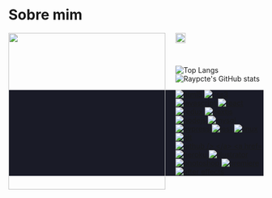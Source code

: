 #  Sobre mim
<img src="https://user-images.githubusercontent.com/91226847/230133646-7e839d2a-888a-4986-a6ca-f8e1c98f29d7.gif" height="310" width="310" align="left" style="margin-right: 20px;">




<img src=:test_tube: width="20px"><br> 

  <br>                         

![Top Langs](https://github-readme-stats.vercel.app/api/top-langs/?username=Raypcte&theme=midnight-purple&layout=compact)
![Raypcte's GitHub stats](https://github-readme-stats.vercel.app/api?username=Raypcte&show_icons=true&theme=midnight-purple)


  <section style="background-color:#1A1B27">
  <div class="technologies-container">
    <p align="left">
      <a href="https://www.w3.org/html/" target="_blank">
        <img
           src="https://img.shields.io/badge/HTML5-E34F26?style=for-the-badge&logo=html5&logoColor=white"
           alt="html5"
         />
      </a>
      <a href="https://www.w3schools.com/css/" target="_blank">
        <img
           src="https://img.shields.io/badge/CSS3-1572B6?style=for-the-badge&logo=css3&logoColor=white"
           alt="css3"
         />
      </a>
      <a href="https://developer.mozilla.org/en-US/docs/Web/JavaScript" target="_blank">
        <img
           src="https://img.shields.io/badge/JavaScript-323330?style=for-the-badge&logo=javascript&logoColor=F7DF1E"
           alt="javascript"
         />
      </a>
      </a>
      <a href="https://reactjs.org/" target="_blank">
        <img
           src="https://img.shields.io/badge/React-20232A?style=for-the-badge&logo=react&logoColor=61DAFB"
           alt="react"
         />
      </a>
      <a href="https://redux.js.org" target="_blank">
        <img
           src="https://img.shields.io/badge/Redux-593D88?style=for-the-badge&logo=redux&logoColor=white"
           alt="redux"
         />
      </a>
      <a href="https://nextjs.org/" target="_blank">
        <img
           src="https://img.shields.io/badge/next.js-000000?style=for-the-badge&logo=nextdotjs&logoColor=white"
           alt="nextjs"
         />
      </a>
      <a href="https://nodejs.org" target="_blank">
        <img
           src="https://img.shields.io/badge/Node.js-339933?style=for-the-badge&logo=nodedotjs&logoColor=white"
           alt="nodejs"
         />
      </a>
      <a href="https://www.mysql.com/" target="_blank">
        <img
           src="https://img.shields.io/badge/MySQL-005C84?style=for-the-badge&logo=mysql&logoColor=white"
           alt="mysql"
         />
      </a>
      <a href="https://www.cypress.io" target="_blank">
        <img
           src="https://img.shields.io/badge/Cypress-17202C?style=for-the-badge&logo=cypress&logoColor=white"
           alt="cypress"
         />
      </a>
      <a href="https://jestjs.io" target="_blank">
        <img
           src="https://img.shields.io/badge/Jest-C21325?style=for-the-badge&logo=jest&logoColor=white"
           alt="jest"
         />
      </a>
      <a href="https://www.linux.org/" target="_blank">
        <img
           src="https://img.shields.io/badge/Linux-FCC624?style=for-the-badge&logo=linux&logoColor=black"
           alt="linux"
         />
      </a>
      <a href="https://git-scm.com/" target="_blank">
        <img
           src="https://img.shields.io/badge/GIT-E44C30?style=for-the-badge&logo=git&logoColor=white"
           alt="git"
         />
      </a>
      <a href="https://github.com/ANDREHORMAN1994" target="_blank">
        <img
           src="https://img.shields.io/badge/GitHub-100000?style=for-the-badge&logo=github&logoColor=white"
           alt="github
         />
      </a>
      <a href="https://heroku.com" target="_blank">
        <img
            src="https://img.shields.io/badge/Heroku-430098?style=for-the-badge&logo=heroku&logoColor=white"
            alt="heroku"
         />
      </a>
      <a href="https://www.adobe.com/in/products/illustrator.html" target="_blank">
        <img
            src="https://img.shields.io/badge/Adobe%20Illustrator-FF9A00?style=for-the-badge&logo=adobe%20illustrator&logoColor=white"
            alt="illustrator"
         />
      </a>
      <a href="https://www.photoshop.com/en" target="_blank">
        <img
            src="https://img.shields.io/badge/Adobe%20Photoshop-31A8FF?style=for-the-badge&logo=Adobe%20Photoshop&logoColor=black"
            alt="photoshop"
         />
      </a>
      <a href="https://www.adobe.com/products/premiere.html" target="_blank">
        <img
            src="https://img.shields.io/badge/Adobe%20Premiere%20Pro-9999FF?style=for-the-badge&logo=Adobe%20Premiere%20Pro&logoColor=white"
            alt="premiere"
         />
      </a>
      <a href="https://www.adobe.com/products/aftereffects.html" target="_blank">
        <img
            src="https://img.shields.io/badge/Adobe%20after%20affects-CF96FD?style=for-the-badge&logo=Adobe%20after%20effects&logoColor=393665"
            alt="after effects"
         />
      </a>
    </p>
  </div>
</section>
<br/>
   
   
   
  

   
 
 
 
  

  
  ##
 






